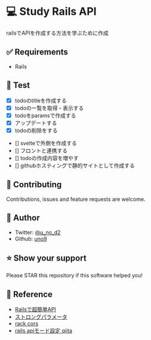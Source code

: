  # 💻 Study Rails API
railsでAPIを作成する方法を学ぶために作成

## ✅ Requirements
- Rails

## 🚀 Test
- [x] todoのtitleを作成する
- [x] todoの一覧を取得・表示する
- [x] todoをparamsで作成する
- [x] アップデートする
- [x] todoの削除をする
- [] svelteで外側を作成する
- [] フロントと連携する
- [] todoの作成内容を増やす
- [] githubホスティングで静的サイトとして作成する


## 🤝 Contributing
Contributions, issues and feature requests are welcome.

## 👤 Author
- Twitter: [@u_no_d2](https://twitter.com/u_no_d2)
- Github: [uno9](https://github.com/uno9)

## ⭐️ Show your support
Please STAR this repository if this software helped you!

## 📝 Reference
- [Railsで超簡単API](https://qiita.com/k-penguin-sato/items/adba7a1a1ecc3582a9c9)
- [ストロングパラメータ](https://techblog.kyamanak.com/entry/2017/08/29/012909)
- [rack cors](https://mintaku-blog.net/rails-cors/)
- [rails apiモード設定 qiita](https://qiita.com/sugo/items/9c5f9cc5d88e6d7efa2d)

